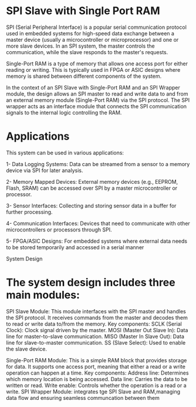# SPI Slave with Single Port RAM
SPI (Serial Peripheral Interface) is a popular serial communication protocol used in embedded systems for high-speed data exchange between a master device (usually a microcontroller or microprocessor) and one or more slave devices. In an SPI system, the master controls the communication, while the slave responds to the master's requests.

Single-Port RAM is a type of memory that allows one access port for either reading or writing. This is typically used in FPGA or ASIC designs where memory is shared between different components of the system.

In the context of an SPI Slave with Single-Port RAM and an SPI Wrapper module, the design allows an SPI master to read and write data to and from an external memory module (Single-Port RAM) via the SPI protocol. The SPI wrapper acts as an interface module that connects the SPI communication signals to the internal logic controlling the RAM.
 # Applications
 This system can be used in various applications:

   1- Data Logging Systems: Data can be streamed from a sensor to a memory device via SPI for later analysis.
   
   2- Memory Mapped Devices: External memory devices (e.g., EEPROM, Flash, SRAM) can be accessed over SPI by a master microcontroller or processor.
   
   3- Sensor Interfaces: Collecting and storing sensor data in a buffer for further processing.
   
   4- Communication Interfaces: Devices that need to communicate with other microcontrollers or processors through SPI.
   
   5- FPGA/ASIC Designs: For embedded systems where external data needs to be stored temporarily and accessed in a serial manner
   
   System Design

# The system design includes three main modules:

  SPI Slave Module:
  This module interfaces with the SPI master and handles the SPI protocol. It receives commands from the master and decodes them to read or write data to/from the memory.
  Key components:
  SCLK (Serial Clock): Clock signal driven by the master.
  MOSI (Master Out Slave In): Data line for master-to-slave communication.
  MISO (Master In Slave Out): Data line for slave-to-master communication.
  SS (Slave Select): Used to enable the slave device.

  Single-Port RAM Module:
  This is a simple RAM block that provides storage for data. It supports one access port, meaning that either a read or a write operation can happen at a time.
  Key components:
  Address line: Determines which memory location is being accessed.
  Data line: Carries the data to be written or read.
  Write enable: Controls whether the operation is a read or a write.
  SPI Wrapper Module:
  integrates tge SPI Slave and RAM,managing data flow and ensuring seamless communcation between them
